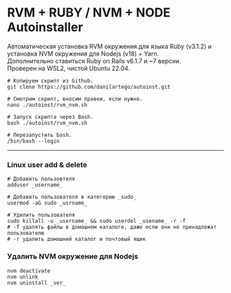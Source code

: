 # RVM + RUBY / NVM + NODE Autoinstaller

Автоматическая установка RVM окружения для языка Ruby (v3.1.2) и установка NVM окружения для Nodejs (v18) + Yarn.  
Дополнительно ставиться Ruby on Rails v6.1.7 и ~7 версии.  
Проверен на WSL2, чистой Ubuntu 22.04.  
```
# Копируем скрипт из Github.
git clone https://github.com/danilartego/autoinst.git 

# Смотрим скрипт, вносим правки, если нужно.
nano ./autoinst/rvm_nvm.sh   

# Запуск скрипта через Bash.
bash ./autoinst/rvm_nvm.sh

# Перезапустить bash.
/bin/bash --login
```

---
### Linux user add & delete
```
# Добавить пользовтеля
adduser _username_ 

# Добавить пользователя в категорию _sudo_
usermod -aG sudo _usrname_

# Удилить пользователя
sudo killall -u _username_ && sudo userdel _usename_ -r -f  
# -f удалять файлы в домашнем каталоге, даже если они не принадлежат пользователю  
# -r удалить домашний каталог и почтовый ящик  

```
### Удалить NVM окружение для Nodejs
```
nvm deactivate  
nvm unlink  
nvm uninstall _ver_  
```